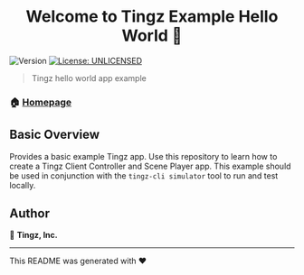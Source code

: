 <h1 align="center">Welcome to Tingz Example Hello World 👋</h1>
<p>
  <img alt="Version" src="https://img.shields.io/badge/version-1.0.0-blue.svg?cacheSeconds=2592000" />
  <a href="#" target="_blank">
    <img alt="License: UNLICENSED" src="https://img.shields.io/badge/License-UNLICENSED-yellow.svg" />
  </a>
</p>

> Tingz hello world app example

### 🏠 [Homepage](http://www.tingz.ai)

## Basic Overview

Provides a basic example Tingz app. Use this repository to learn how to create a Tingz Client Controller and Scene Player app.
This example should be used in conjunction with the `tingz-cli simulator` tool to run and test locally.

## Author

👤 **Tingz, Inc.**

***
This README was generated with ❤️